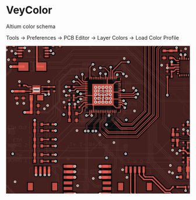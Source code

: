 # VeyColor
Altium color schema

Tools -> Preferences -> PCB Editor -> Layer Colors -> Load Color Profile

![Image alt](https://raw.githubusercontent.com/VeyDlin/VeyColor/main/demo.png)
